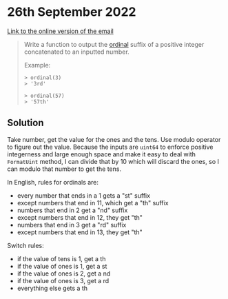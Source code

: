 # 26th September 2022


[Link to the online version of the email](https://buttondown.email/cassidoo/archive/every-day-brings-new-choices-martha-beck/)

> Write a function to output the [ordinal](https://en.wikipedia.org/wiki/Ordinal_numeral) suffix of a positive integer concatenated to an inputted number.
>
> Example:
> ```shell
> > ordinal(3)
> > '3rd'
>
> > ordinal(57)
> > '57th'
> ```

## Solution

Take number, get the value for the ones and the tens. Use modulo operator to figure out the value. Because the inputs are `uint64` to enforce positive integerness and large enough space and make it easy to deal with `FormatUint` method, I can divide that by 10 which will discard the ones, so I can modulo that number to get the tens.

In English, rules for ordinals are:
* every number that ends in a 1 gets a "st" suffix
* except numbers that end in 11, which get a "th" suffix
* numbers that end in 2 get a "nd" suffix
* except numbers that end in 12, they get "th"
* numbers that end in 3 get a "rd" suffix
* except numbers that end in 13, they get "th"

Switch rules:
* if the value of tens is 1, get a th
* if the value of ones is 1, get a st
* if the value of ones is 2, get a nd
* if the value of ones is 3, get a rd
* everything else gets a th
